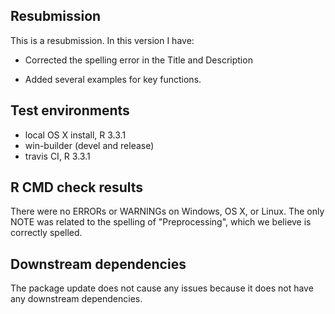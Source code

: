 ## Resubmission
This is a resubmission. In this version I have:

* Corrected the spelling error in the Title and Description

* Added several examples for key functions.
  
## Test environments
* local OS X install, R 3.3.1
* win-builder (devel and release)
* travis CI, R 3.3.1

## R CMD check results
There were no ERRORs or WARNINGs on Windows, OS X, or Linux. The only NOTE was related to the spelling of "Preprocessing", which we believe is correctly spelled.

## Downstream dependencies
The package update does not cause any issues because it does not have any downstream dependencies. 


